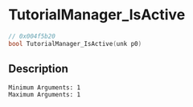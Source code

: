 # TutorialManager_IsActive
```c
// 0x004f5b20
bool TutorialManager_IsActive(unk p0)
```
## Description
```
Minimum Arguments: 1
Maximum Arguments: 1
```
